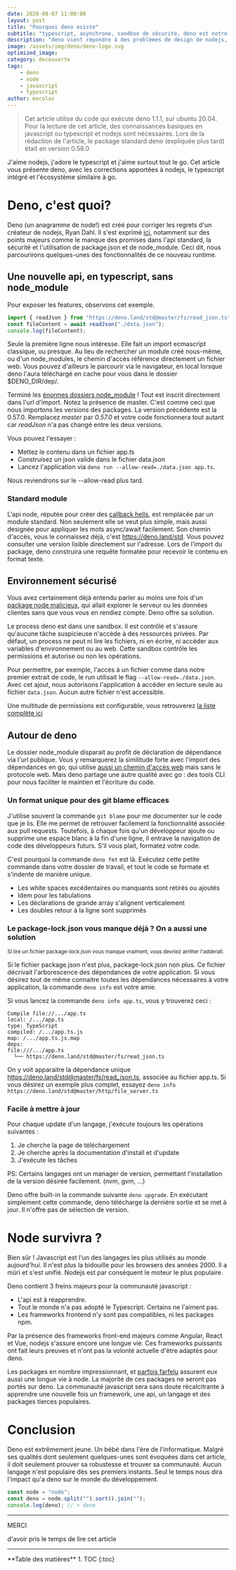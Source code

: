 ```yaml
---
date: 2020-08-07 11:00:00
layout: post
title: "Pourquoi deno existe"
subtitle: "typescript, asynchrone, sandbox de sécurité, deno est notre ami"
description: "deno vient répondre à des problèmes de design de nodejs, et apporte son lot de modernité"
image: /assets/img/deno/deno-logo.svg
optimized_image:
category: decouverte
tags:
    - deno
    - node
    - javascript
    - typescript
author: mscolas
---
```


> Cet article utilise du code qui exécute deno 1.1.1, sur ubuntu 20.04.
> Pour la lecture de cet article, des connaissances basiques en javascript ou typescript et nodejs sont nécessaires.
> Lors de la rédaction de l'article, le package standard deno (expliquée plus tard) était en version 0.58.0

J'aime nodejs, j'adore le typescript et j'aime surtout tout le go. Cet article vous présente deno, avec les corrections apportées à nodejs, le typescript intégré et l'écosystème similaire à go.

# Deno, c'est quoi?

Deno (un anagramme de node!) est créé pour corriger les regrets d'un créateur de nodejs, Ryan Dahl. Il s'est exprimé [ici](https://www.youtube.com/watch?v=M3BM9TB-8yA), notamment sur des points majeurs comme le manque des promises dans l'api standard, la sécurité et l'utilisation de package.json et de node_module. Ceci dit, nous parcourirons quelques-unes des fonctionnalités de ce nouveau runtime.

## Une nouvelle api, en typescript, sans node_module

Pour exposer les features, observons cet exemple.

```typescript
import { readJson } from "https://deno.land/std@master/fs/read_json.ts";
const fileContent = await readJson("./data.json");
console.log(fileContent);
```

Seule la première ligne nous intéresse. Elle fait un import ecmascript classique, ou presque. Au lieu de rechercher un module créé nous-même, ou d'un node_modules, le chemin d'accès référence directement un fichier web. Vous pouvez d'ailleurs le parcourir via le navigateur, en local lorsque deno l'aura téléchargé en cache pour vous dans le dossier $DENO_DIR/dep/.

Terminé les [énormes dossiers node_module](https://www.reddit.com/r/ProgrammerHumor/comments/6m6zrk/i_figured_you_guys_would_enjoy_this/) ! Tout est inscrit directement dans l'url d'import. Notez la présence de master. C'est comme ceci que nous importons les versions des packages. La version précédente est la 0.57.0. Remplacez _master_ par _0.57.0_ et votre code fonctionnera tout autant car *readJson* n'a pas changé entre les deux versions.

Vous pouvez l'essayer :

* Mettez le contenu dans un fichier app.ts
* Construisez un json valide dans le fichier data.json
* Lancez l'application via `deno run --allow-read=./data.json app.ts`.

Nous reviendrons sur le --allow-read plus tard.

### Standard module

L'api node, réputée pour créer des [callback hells](http://callbackhell.com/), est remplacée par un module standard. Non seulement elle se veut plus simple, mais aussi designée pour appliquer les mots async/await facilement. Son chemin d'accès, vous le connaissez déjà, c'est https://deno.land/std. Vous pouvez consulter une version lisible directement sur l'adresse. Lors de l'import du package, deno construira une requête formatée pour recevoir le contenu en format texte.

## Environnement sécurisé

Vous avez certainement déjà entendu parler au moins une fois d'un [package node malicieux](https://www.zdnet.com/article/microsoft-spots-malicious-npm-package-stealing-data-from-unix-systems/), qui allait explorer le serveur ou les données clientes sans que vous vous en rendiez compte. Deno offre sa solution.

Le process deno est dans une sandbox. Il est contrôlé et s'assure qu'aucune tâche suspicieuse n'accède à des ressources privées. Par défaut, un process ne peut ni lire les fichiers, ni en écrire, ni accéder aux variables d'environnement ou au web. Cette sandbox contrôle les permissions et autorise ou non les opérations.

Pour permettre, par exemple, l'accès à un fichier comme dans notre premier extrait de code, le run utilisait le flag `--allow-read=./data.json`. Avec cet ajout, nous autorisons l'application à accéder en lecture seule au fichier `data.json`. Aucun autre fichier n'est accessible.

Une multitude de permissions est  configurable, vous retrouverez [la liste complète ici](https://deno.land/manual/getting_started/permissions)

## Autour de deno

Le dossier node_module disparait au profit de déclaration de dépendance via l'url publique. Vous y remarquerez la similitude forte avec l'import des dépendances en go, qui utilise [aussi un chemin d'accès web](https://github.com/hashicorp/consul/blob/master/connect/proxy/listener.go#L13-L16) mais sans le protocole web. Mais deno partage une autre qualité avec go : des tools CLI pour nous faciliter le maintien et l'écriture du code.

### Un format unique pour des git blame efficaces

J'utilise souvent la commande `git blame` pour me documenter sur le code que je lis. Elle me permet de retrouver facilement la fonctionnalité associée aux pull requests. Toutefois, à chaque fois qu'un développeur ajoute ou supprime une espace blanc à la fin d'une ligne, il entrave la navigation de code des développeurs futurs. S'il vous plait, formatez votre code.

C'est pourquoi la commande `deno fmt` est là. Exécutez cette petite commande dans votre dossier de travail, et tout le code se formate et s'indente de manière unique.

* Les white spaces excédentaires ou manquants sont retirés ou ajoutés
* Idem pour les tabulations
* Les déclarations de grande array s'alignent verticalement
* Les doubles retour à la ligne sont supprimés

### Le package-lock.json vous manque déjà ? On a aussi une solution

<sub>Si lire un fichier package-lock.json vous manque vraiment, vous devriez arrêter l'adderall.</sub>

Si le fichier package.json n'est plus, package-lock.json non plus. Ce fichier décrivait l'arborescence des dépendances de votre application. Si vous désirez tout de même connaitre toutes les dépendances nécessaires à votre application, la commande `deno info` est votre amie.

Si vous lancez la commande `deno info app.ts`, vous y trouverez ceci :

```text
Compile file://.../app.ts
local: /.../app.ts
type: TypeScript
compiled: /.../app.ts.js
map: /.../app.ts.js.map
deps:
file:///.../app.ts
  └── https://deno.land/std@master/fs/read_json.ts
```

On y voit apparaitre la dépendance unique https://deno.land/std@master/fs/read_json.ts, associée au fichier app.ts. Si vous désirez un exemple plus complet, essayez `deno info https://deno.land/std@master/http/file_server.ts`

### Facile à mettre à jour

Pour chaque update d'un langage, j'exécute toujours les opérations suivantes :

1. Je cherche la page de téléchargement
2. Je cherche après la documentation d'install et d'update
3. J'exécute les tâches

PS: Certains langages ont un manager de version, permettant l'installation de la version désirée facilement. (nvm, gvm, ...)

Deno offre built-in la commande suivante `deno upgrade`. En exécutant simplement cette commande, deno télécharge la dernière sortie et se met à jour. Il n'offre pas de sélection de version.

# Node survivra ?

Bien sûr ! Javascript est l'un des langages les plus utilisés au monde aujourd'hui. Il n'est plus la bidouille pour les browsers des années 2000. Il a mûri et s'est unifié. Nodejs est par conséquent le moteur le plus populaire.

Deno contient 3 freins majeurs pour la communauté javascript :

* L'api est à réapprendre.
* Tout le monde n'a pas adopté le Typescript. Certains ne l'aiment pas.
* Les frameworks frontend n'y sont pas compatibles, ni les packages npm.

Par la présence des frameworks front-end majeurs comme Angular, React et Vue, nodejs s'assure encore une longue vie. Ces frameworks puissants ont fait leurs preuves et n'ont pas la volonté actuelle d'être adaptés pour deno.

Les packages en nombre impressionnant, et [parfois farfelu](https://www.npmjs.com/package/is-thirteen) assurent eux aussi une longue vie à node. La majorité de ces packages ne seront pas portés sur deno. La communauté javascript sera sans doute récalcitrante à apprendre une nouvelle fois un framework, une api, un langage et des packages tierces populaires.

# Conclusion

Deno est extrêmement jeune. Un bébé dans l'ère de l'informatique. Malgré ses qualités dont seulement quelques-unes sont évoquées dans cet article, il doit seulement prouver sa robustesse et trouver sa communauté. Aucun langage n'est populaire dès ses premiers instants. Seul le temps nous dira l'impact qu'a deno sur le monde du développement.

```typescript
const node = "node";
const deno = node.split("").sort().join("");
console.log(deno); // > deno
```

---
<div class="gratitude">
    <span>MERCI</span>
    <p>d'avoir pris le temps de lire cet article</p>
</div>

---

<div id="toc"></div>
**Table des matières**
1. TOC
{:toc}
